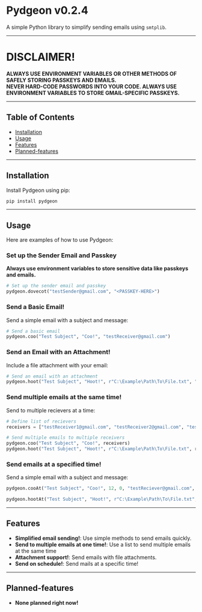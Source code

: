 # Pydgeon v0.2.4
A simple Python library to simplify sending emails using `smtplib`.

---

# DISCLAIMER!
**ALWAYS USE ENVIRONMENT VARIABLES OR OTHER METHODS OF SAFELY STORING PASSKEYS AND EMAILS.**  
**NEVER HARD-CODE PASSWORDS INTO YOUR CODE. ALWAYS USE ENVIRONMENT VARIABLES TO STORE GMAIL-SPECIFIC PASSKEYS.**

---

## Table of Contents
- [Installation](#installation)
- [Usage](#usage)
- [Features](#features)
- [Planned-features](#planned-features)

---

## Installation
Install Pydgeon using pip:
```bash
pip install pydgeon
```

---

## Usage
Here are examples of how to use Pydgeon:  

### Set up the Sender Email and Passkey
**Always use environment variables to store sensitive data like passkeys and emails.**  
```python
# Set up the sender email and passkey
pydgeon.dovecot("testSender@gmail.com", "<PASSKEY-HERE>")
```

### Send a Basic Email!
Send a simple email with a subject and message:  
```python
# Send a basic email
pydgeon.coo("Test Subject", "Coo!", "testReceiver@gmail.com")
```

### Send an Email with an Attachment!
Include a file attachment with your email:  
```python
# Send an email with an attachment
pydgeon.hoot("Test Subject", "Hoot!", r"C:\Example\Path\To\File.txt", "testReceiver@gmail.com")
```

### Send multiple emails at the same time!
Send to multiple recievers at a time:  
```python
# Define list of recievers
receivers = ["testReceiver1@gmail.com", "testReceiver2@gmail.com", "testReceiver3@gmail.com"]

# Send multiple emails to multiple receivers
pydgeon.coo("Test Subject", "Coo!", receivers)
pydgeon.hoot("Test Subject", "Hoot!", r"C:\Example\Path\To\File.txt", receivers)
```

### Send emails at a specified time!
Send a simple email with a subject and message:  
```python
pydgeon.cooAt("Test Subject", "Coo!", 12, 0, "testReciever@gmail.com", checkDelay=2, exitAfter=False) # Sends an email at 12:00, and keeps checking the time after sending

pydgeon.hootAt("Test Subject", "Hoot!", r"C:\Example\Path\To\File.txt", 12, 0, "testReciever@gmail.com") # Sends an email with attachment at 12:00, and exits the loop after sending  
```


---

## Features
- **Simplified email sending!**: Use simple methods to send emails quickly.
- **Send to multiple emails at one time!**: Use a list to send multiple emails at the same time
- **Attachment support!**: Send emails with file attachments.
- **Send on schedule!**: Send mails at a specific time!

---

## Planned-features
- **None planned right now!**